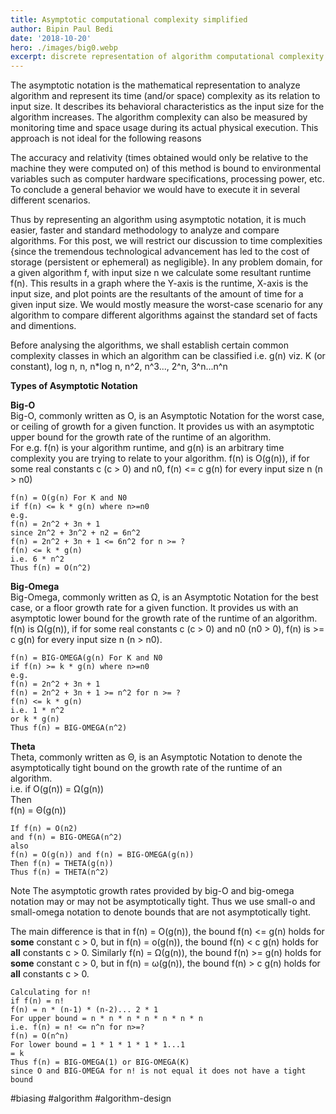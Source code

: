 ```yaml
---
title: Asymptotic computational complexity simplified
author: Bipin Paul Bedi
date: '2018-10-20'
hero: ./images/big0.webp
excerpt: discrete representation of algorithm computational complexity
---
```


The asymptotic notation is the mathematical representation to analyze algorithm and represent its time \(and/or space\) complexity as its relation to input size. It describes its behavioral characteristics as the input size for the algorithm increases. The algorithm complexity can also be measured by monitoring time and space usage during its actual physical execution. This approach is not ideal for the following reasons

The accuracy and relativity \(times obtained would only be relative to the machine they were computed on\) of this method is bound to environmental variables such as computer hardware specifications, processing power, etc.  
To conclude a general behavior we would have to execute it in several different scenarios.

Thus by representing an algorithm using asymptotic notation, it is much easier, faster and standard methodology to analyze and compare algorithms. For this post, we will restrict our discussion to time complexities {since the tremendous technological advancement has led to the cost of storage \(persistent or ephemeral\) as negligible}. In any problem domain, for a given algorithm f, with input size n we calculate some resultant runtime f\(n\). This results in a graph where the Y-axis is the runtime, X-axis is the input size, and plot points are the resultants of the amount of time for a given input size. We would mostly measure the worst-case scenario for any algorithm to compare different algorithms against the standard set of facts and dimentions.

Before analysing the algorithms, we shall establish certain common complexity classes in which an algorithm can be classified i.e. g\(n\) viz. K \(or constant\), log n, n, n\*log n, n^2, n^3..., 2^n, 3^n...n^n

**Types of Asymptotic Notation**

**Big-O**  
Big-O, commonly written as O, is an Asymptotic Notation for the worst case, or ceiling of growth for a given function. It provides us with an asymptotic upper bound for the growth rate of the runtime of an algorithm.  
For e.g. f\(n\) is your algorithm runtime, and g\(n\) is an arbitrary time complexity you are trying to relate to your algorithm. f\(n\) is O\(g\(n\)\), if for some real constants c \(c &gt; 0\) and n0, f\(n\) &lt;= c g\(n\) for every input size n \(n &gt; n0\)

```text
f(n) = O(g(n) For K and N0
if f(n) <= k * g(n) where n>=n0
e.g.
f(n) = 2n^2 + 3n + 1
since 2n^2 + 3n^2 + n2 = 6n^2
f(n) = 2n^2 + 3n + 1 <= 6n^2 for n >= ?
f(n) <= k * g(n)
i.e. 6 * n^2
Thus f(n) = O(n^2)
```

**Big-Omega**  
Big-Omega, commonly written as Ω, is an Asymptotic Notation for the best case, or a floor growth rate for a given function. It provides us with an asymptotic lower bound for the growth rate of the runtime of an algorithm.  
f\(n\) is Ω\(g\(n\)\), if for some real constants c \(c &gt; 0\) and n0 \(n0 &gt; 0\), f\(n\) is &gt;= c g\(n\) for every input size n \(n &gt; n0\).

```text
f(n) = BIG-OMEGA(g(n) For K and N0
if f(n) >= k * g(n) where n>=n0
e.g.
f(n) = 2n^2 + 3n + 1
f(n) = 2n^2 + 3n + 1 >= n^2 for n >= ?
f(n) <= k * g(n)
i.e. 1 * n^2
or k * g(n)
Thus f(n) = BIG-OMEGA(n^2)
```

**Theta**  
Theta, commonly written as Θ, is an Asymptotic Notation to denote the asymptotically tight bound on the growth rate of the runtime of an algorithm.  
i.e. if O\(g\(n\)\) = Ω\(g\(n\)\)  
Then  
f\(n\) = Θ\(g\(n\)\)

```text
If f(n) = O(n2)
and f(n) = BIG-OMEGA(n^2)
also
f(n) = O(g(n)) and f(n) = BIG-OMEGA(g(n))
Then f(n) = THETA(g(n))
Thus f(n) = THETA(n^2)
```

Note The asymptotic growth rates provided by big-O and big-omega notation may or may not be asymptotically tight. Thus we use small-o and small-omega notation to denote bounds that are not asymptotically tight.

The main difference is that in f\(n\) = O\(g\(n\)\), the bound f\(n\) &lt;= g\(n\) holds for **some** constant c &gt; 0, but in f\(n\) = o\(g\(n\)\), the bound f\(n\) &lt; c g\(n\) holds for **all** constants c &gt; 0. Similarly f\(n\) = Ω\(g\(n\)\), the bound f\(n\) &gt;= g\(n\) holds for **some** constant c &gt; 0, but in f\(n\) = ω\(g\(n\)\), the bound f\(n\) &gt; c g\(n\) holds for **all** constants c &gt; 0.

```text
Calculating for n!
if f(n) = n!
f(n) = n * (n-1) * (n-2)... 2 * 1
For upper bound = n * n * n * n * n * n * n
i.e. f(n) = n! <= n^n for n>=?
f(n) = O(n^n)
For lower bound = 1 * 1 * 1 * 1 * 1...1
= k
Thus f(n) = BIG-OMEGA(1) or BIG-OMEGA(K)
since O and BIG-OMEGA for n! is not equal it does not have a tight bound
```

\#biasing \#algorithm \#algorithm-design
